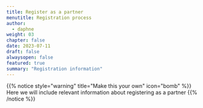 ```yaml
---
title: Register as a partner
menutitle: Registration process
author: 
  - daphne
weight: 03
chapter: false
date: 2023-07-11
draft: false
alwaysopen: false
featured: true
summary: "Registration information"
---
```

{{% notice style="warning" title="Make this your own" icon="bomb" %}}
Here we will include relevant information about registering as a partner
{{% /notice %}}